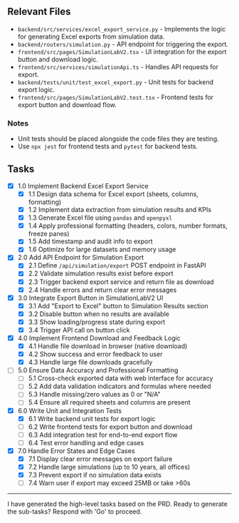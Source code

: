## Relevant Files

- `backend/src/services/excel_export_service.py` - Implements the logic for generating Excel exports from simulation data.
- `backend/routers/simulation.py` - API endpoint for triggering the export.
- `frontend/src/pages/SimulationLabV2.tsx` - UI integration for the export button and download logic.
- `frontend/src/services/simulationApi.ts` - Handles API requests for export.
- `backend/tests/unit/test_excel_export.py` - Unit tests for backend export logic.
- `frontend/src/pages/SimulationLabV2.test.tsx` - Frontend tests for export button and download flow.

### Notes

- Unit tests should be placed alongside the code files they are testing.
- Use `npx jest` for frontend tests and `pytest` for backend tests.

## Tasks

- [x] 1.0 Implement Backend Excel Export Service
  - [x] 1.1 Design data schema for Excel export (sheets, columns, formatting)
  - [x] 1.2 Implement data extraction from simulation results and KPIs
  - [x] 1.3 Generate Excel file using `pandas` and `openpyxl`
  - [x] 1.4 Apply professional formatting (headers, colors, number formats, freeze panes)
  - [x] 1.5 Add timestamp and audit info to export
  - [x] 1.6 Optimize for large datasets and memory usage

- [x] 2.0 Add API Endpoint for Simulation Export
  - [x] 2.1 Define `/api/simulation/export` POST endpoint in FastAPI
  - [x] 2.2 Validate simulation results exist before export
  - [x] 2.3 Trigger backend export service and return file as download
  - [x] 2.4 Handle errors and return clear error messages

- [x] 3.0 Integrate Export Button in SimulationLabV2 UI
  - [x] 3.1 Add "Export to Excel" button to Simulation Results section
  - [x] 3.2 Disable button when no results are available
  - [x] 3.3 Show loading/progress state during export
  - [x] 3.4 Trigger API call on button click

- [x] 4.0 Implement Frontend Download and Feedback Logic
  - [x] 4.1 Handle file download in browser (native download)
  - [x] 4.2 Show success and error feedback to user
  - [x] 4.3 Handle large file downloads gracefully

- [ ] 5.0 Ensure Data Accuracy and Professional Formatting
  - [ ] 5.1 Cross-check exported data with web interface for accuracy
  - [ ] 5.2 Add data validation indicators and formulas where needed
  - [ ] 5.3 Handle missing/zero values as 0 or "N/A"
  - [ ] 5.4 Ensure all required sheets and columns are present

- [x] 6.0 Write Unit and Integration Tests
  - [x] 6.1 Write backend unit tests for export logic
  - [ ] 6.2 Write frontend tests for export button and download
  - [ ] 6.3 Add integration test for end-to-end export flow
  - [ ] 6.4 Test error handling and edge cases

- [x] 7.0 Handle Error States and Edge Cases
  - [x] 7.1 Display clear error messages on export failure
  - [x] 7.2 Handle large simulations (up to 10 years, all offices)
  - [x] 7.3 Prevent export if no simulation data exists
  - [ ] 7.4 Warn user if export may exceed 25MB or take >60s

---
I have generated the high-level tasks based on the PRD. Ready to generate the sub-tasks? Respond with 'Go' to proceed. 